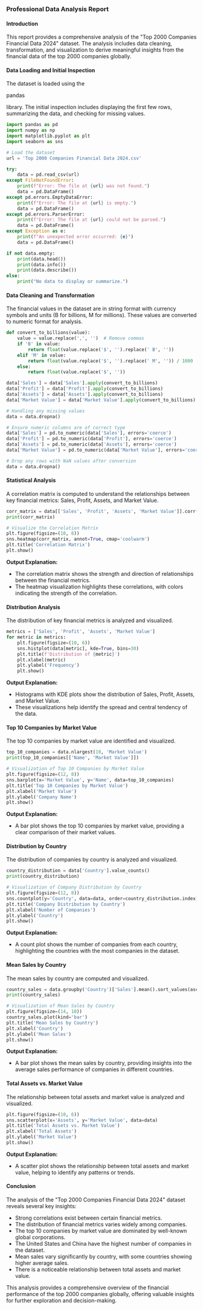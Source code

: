 ### Professional Data Analysis Report

#### Introduction
This report provides a comprehensive analysis of the "Top 2000 Companies Financial Data 2024" dataset. The analysis includes data cleaning, transformation, and visualization to derive meaningful insights from the financial data of the top 2000 companies globally.

#### Data Loading and Initial Inspection
The dataset is loaded using the 

pandas

 library. The initial inspection includes displaying the first few rows, summarizing the data, and checking for missing values.

```python
import pandas as pd
import numpy as np
import matplotlib.pyplot as plt
import seaborn as sns

# Load the dataset
url = 'Top 2000 Companies Financial Data 2024.csv'

try:
    data = pd.read_csv(url)
except FileNotFoundError:
    print(f"Error: The file at {url} was not found.")
    data = pd.DataFrame()
except pd.errors.EmptyDataError:
    print(f"Error: The file at {url} is empty.")
    data = pd.DataFrame()
except pd.errors.ParserError:
    print(f"Error: The file at {url} could not be parsed.")
    data = pd.DataFrame()
except Exception as e:
    print(f"An unexpected error occurred: {e}")
    data = pd.DataFrame()

if not data.empty:
    print(data.head())
    print(data.info())
    print(data.describe())
else:
    print("No data to display or summarize.")
```

#### Data Cleaning and Transformation
The financial values in the dataset are in string format with currency symbols and units (B for billions, M for millions). These values are converted to numeric format for analysis.

```python
def convert_to_billions(value):
    value = value.replace(',', '')  # Remove commas
    if 'B' in value:
        return float(value.replace('$', '').replace(' B', ''))
    elif 'M' in value:
        return float(value.replace('$', '').replace(' M', '')) / 1000
    else:
        return float(value.replace('$', ''))

data['Sales'] = data['Sales'].apply(convert_to_billions)
data['Profit'] = data['Profit'].apply(convert_to_billions)
data['Assets'] = data['Assets'].apply(convert_to_billions)
data['Market Value'] = data['Market Value'].apply(convert_to_billions)

# Handling any missing values
data = data.dropna()

# Ensure numeric columns are of correct type
data['Sales'] = pd.to_numeric(data['Sales'], errors='coerce')
data['Profit'] = pd.to_numeric(data['Profit'], errors='coerce')
data['Assets'] = pd.to_numeric(data['Assets'], errors='coerce')
data['Market Value'] = pd.to_numeric(data['Market Value'], errors='coerce')

# Drop any rows with NaN values after conversion
data = data.dropna()
```

#### Statistical Analysis
A correlation matrix is computed to understand the relationships between key financial metrics: Sales, Profit, Assets, and Market Value.

```python
corr_matrix = data[['Sales', 'Profit', 'Assets', 'Market Value']].corr()
print(corr_matrix)

# Visualize the Correlation Matrix
plt.figure(figsize=(10, 8))
sns.heatmap(corr_matrix, annot=True, cmap='coolwarm')
plt.title('Correlation Matrix')
plt.show()
```

**Output Explanation:**
- The correlation matrix shows the strength and direction of relationships between the financial metrics.
- The heatmap visualization highlights these correlations, with colors indicating the strength of the correlation.

#### Distribution Analysis
The distribution of key financial metrics is analyzed and visualized.

```python
metrics = ['Sales', 'Profit', 'Assets', 'Market Value']
for metric in metrics:
    plt.figure(figsize=(10, 6))
    sns.histplot(data[metric], kde=True, bins=30)
    plt.title(f'Distribution of {metric}')
    plt.xlabel(metric)
    plt.ylabel('Frequency')
    plt.show()
```

**Output Explanation:**
- Histograms with KDE plots show the distribution of Sales, Profit, Assets, and Market Value.
- These visualizations help identify the spread and central tendency of the data.

#### Top 10 Companies by Market Value
The top 10 companies by market value are identified and visualized.

```python
top_10_companies = data.nlargest(10, 'Market Value')
print(top_10_companies[['Name', 'Market Value']])

# Visualization of Top 10 Companies by Market Value
plt.figure(figsize=(12, 8))
sns.barplot(x='Market Value', y='Name', data=top_10_companies)
plt.title('Top 10 Companies by Market Value')
plt.xlabel('Market Value')
plt.ylabel('Company Name')
plt.show()
```

**Output Explanation:**
- A bar plot shows the top 10 companies by market value, providing a clear comparison of their market values.

#### Distribution by Country
The distribution of companies by country is analyzed and visualized.

```python
country_distribution = data['Country'].value_counts()
print(country_distribution)

# Visualization of Company Distribution by Country
plt.figure(figsize=(12, 8))
sns.countplot(y='Country', data=data, order=country_distribution.index)
plt.title('Company Distribution by Country')
plt.xlabel('Number of Companies')
plt.ylabel('Country')
plt.show()
```

**Output Explanation:**
- A count plot shows the number of companies from each country, highlighting the countries with the most companies in the dataset.

#### Mean Sales by Country
The mean sales by country are computed and visualized.

```python
country_sales = data.groupby('Country')['Sales'].mean().sort_values(ascending=False)
print(country_sales)

# Visualization of Mean Sales by Country
plt.figure(figsize=(14, 10))
country_sales.plot(kind='bar')
plt.title('Mean Sales by Country')
plt.xlabel('Country')
plt.ylabel('Mean Sales')
plt.show()
```

**Output Explanation:**
- A bar plot shows the mean sales by country, providing insights into the average sales performance of companies in different countries.

#### Total Assets vs. Market Value
The relationship between total assets and market value is analyzed and visualized.

```python
plt.figure(figsize=(10, 6))
sns.scatterplot(x='Assets', y='Market Value', data=data)
plt.title('Total Assets vs. Market Value')
plt.xlabel('Total Assets')
plt.ylabel('Market Value')
plt.show()
```

**Output Explanation:**
- A scatter plot shows the relationship between total assets and market value, helping to identify any patterns or trends.

#### Conclusion
The analysis of the "Top 2000 Companies Financial Data 2024" dataset reveals several key insights:
- Strong correlations exist between certain financial metrics.
- The distribution of financial metrics varies widely among companies.
- The top 10 companies by market value are dominated by well-known global corporations.
- The United States and China have the highest number of companies in the dataset.
- Mean sales vary significantly by country, with some countries showing higher average sales.
- There is a noticeable relationship between total assets and market value.

This analysis provides a comprehensive overview of the financial performance of the top 2000 companies globally, offering valuable insights for further exploration and decision-making.
